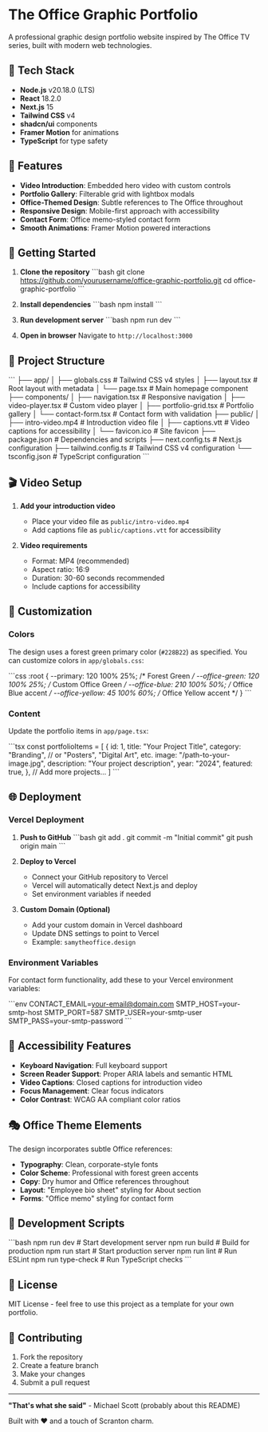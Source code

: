 # The Office Graphic Portfolio

A professional graphic design portfolio website inspired by The Office TV series, built with modern web technologies.

## 🏢 Tech Stack

- **Node.js** v20.18.0 (LTS)
- **React** 18.2.0
- **Next.js** 15
- **Tailwind CSS** v4
- **shadcn/ui** components
- **Framer Motion** for animations
- **TypeScript** for type safety

## 🎨 Features

- **Video Introduction**: Embedded hero video with custom controls
- **Portfolio Gallery**: Filterable grid with lightbox modals
- **Office-Themed Design**: Subtle references to The Office throughout
- **Responsive Design**: Mobile-first approach with accessibility
- **Contact Form**: Office memo-styled contact form
- **Smooth Animations**: Framer Motion powered interactions

## 🚀 Getting Started

1. **Clone the repository**
   \`\`\`bash
   git clone https://github.com/yourusername/office-graphic-portfolio.git
   cd office-graphic-portfolio
   \`\`\`

2. **Install dependencies**
   \`\`\`bash
   npm install
   \`\`\`

3. **Run development server**
   \`\`\`bash
   npm run dev
   \`\`\`

4. **Open in browser**
   Navigate to `http://localhost:3000`

## 📁 Project Structure

\`\`\`
├── app/
│   ├── globals.css          # Tailwind CSS v4 styles
│   ├── layout.tsx           # Root layout with metadata
│   └── page.tsx             # Main homepage component
├── components/
│   ├── navigation.tsx       # Responsive navigation
│   ├── video-player.tsx     # Custom video player
│   ├── portfolio-grid.tsx   # Portfolio gallery
│   └── contact-form.tsx     # Contact form with validation
├── public/
│   ├── intro-video.mp4      # Introduction video file
│   ├── captions.vtt         # Video captions for accessibility
│   └── favicon.ico          # Site favicon
├── package.json             # Dependencies and scripts
├── next.config.ts           # Next.js configuration
├── tailwind.config.ts       # Tailwind CSS v4 configuration
└── tsconfig.json            # TypeScript configuration
\`\`\`

## 🎬 Video Setup

1. **Add your introduction video**
   - Place your video file as `public/intro-video.mp4`
   - Add captions file as `public/captions.vtt` for accessibility

2. **Video requirements**
   - Format: MP4 (recommended)
   - Aspect ratio: 16:9
   - Duration: 30-60 seconds recommended
   - Include captions for accessibility

## 🎨 Customization

### Colors
The design uses a forest green primary color (`#228B22`) as specified. You can customize colors in `app/globals.css`:

\`\`\`css
:root {
  --primary: 120 100% 25%;        /* Forest Green */
  --office-green: 120 100% 25%;   /* Custom Office Green */
  --office-blue: 210 100% 50%;    /* Office Blue accent */
  --office-yellow: 45 100% 60%;   /* Office Yellow accent */
}
\`\`\`

### Content
Update the portfolio items in `app/page.tsx`:

\`\`\`tsx
const portfolioItems = [
  {
    id: 1,
    title: "Your Project Title",
    category: "Branding", // or "Posters", "Digital Art", etc.
    image: "/path-to-your-image.jpg",
    description: "Your project description",
    year: "2024",
    featured: true,
  },
  // Add more projects...
]
\`\`\`

## 🌐 Deployment

### Vercel Deployment

1. **Push to GitHub**
   \`\`\`bash
   git add .
   git commit -m "Initial commit"
   git push origin main
   \`\`\`

2. **Deploy to Vercel**
   - Connect your GitHub repository to Vercel
   - Vercel will automatically detect Next.js and deploy
   - Set environment variables if needed

3. **Custom Domain (Optional)**
   - Add your custom domain in Vercel dashboard
   - Update DNS settings to point to Vercel
   - Example: `samytheoffice.design`

### Environment Variables

For contact form functionality, add these to your Vercel environment variables:

\`\`\`env
CONTACT_EMAIL=your-email@domain.com
SMTP_HOST=your-smtp-host
SMTP_PORT=587
SMTP_USER=your-smtp-user
SMTP_PASS=your-smtp-password
\`\`\`

## 📱 Accessibility Features

- **Keyboard Navigation**: Full keyboard support
- **Screen Reader Support**: Proper ARIA labels and semantic HTML
- **Video Captions**: Closed captions for introduction video
- **Focus Management**: Clear focus indicators
- **Color Contrast**: WCAG AA compliant color ratios

## 🎭 Office Theme Elements

The design incorporates subtle Office references:

- **Typography**: Clean, corporate-style fonts
- **Color Scheme**: Professional with forest green accents
- **Copy**: Dry humor and Office references throughout
- **Layout**: "Employee bio sheet" styling for About section
- **Forms**: "Office memo" styling for contact form

## 🔧 Development Scripts

\`\`\`bash
npm run dev          # Start development server
npm run build        # Build for production
npm run start        # Start production server
npm run lint         # Run ESLint
npm run type-check   # Run TypeScript checks
\`\`\`

## 📄 License

MIT License - feel free to use this project as a template for your own portfolio.

## 🤝 Contributing

1. Fork the repository
2. Create a feature branch
3. Make your changes
4. Submit a pull request

---

**"That's what she said"** - Michael Scott (probably about this README)

Built with ❤️ and a touch of Scranton charm.
